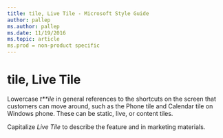 ```yaml
---
title: tile, Live Tile - Microsoft Style Guide
author: pallep
ms.author: pallep
ms.date: 11/19/2016
ms.topic: article
ms.prod = non-product specific
---
```


# tile, Live Tile

Lowercase *t**ile*
in general references to the shortcuts on the screen
that customers can move around, such as the Phone tile and Calendar
tile on Windows phone. These can be static, live, or content
tiles. 

Capitalize *Live Tile* to describe the feature and in marketing materials. 
